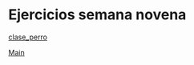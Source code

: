 # Ejercicios semana novena

[clase_perro](https://github.com/angelaserantes/ejercicios_semana_novena/blob/main/src/com/semananovena/Perro.java)

[Main](https://github.com/angelaserantes/ejercicios_semana_novena/blob/main/src/Main.java)
